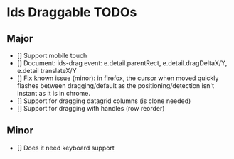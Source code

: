 # Ids Draggable TODOs

## Major

- [] Support mobile touch
- [] Document: ids-drag event: e.detail.parentRect, e.detail.dragDeltaX/Y, e.detail translateX/Y
- [] Fix known issue (minor): in firefox, the cursor when moved quickly flashes between dragging/default as the positioning/detection isn't instant as it is in chrome.
- [] Support for dragging datagrid columns (is clone needed)
- [] Support for dragging with handles (row reorder)

## Minor

- [] Does it need keyboard support
